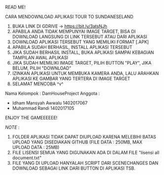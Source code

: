 READ ME!

CARA MENDOWNLOAD APLIKASI TOUR TO SUNDANESELAND

1. BUKA LINK DI GDRIVE -> https://bit.ly/3atsNJh 
2. APABILA ANDA TIDAK MEMPUNYAI IMAGE TARGET, BISA DI DOWNLOAD LANGSUNG DI LINK TERSEBUT ATAU DARI APLIKASI
3. DOWNLOAD APLIKASI TERSEBUT YANG MEMILIKI FORMAT [.APK]
4. APABILA SUDAH BERHASIL, INSTALL APLIKASI TERSEBUT
5. JIKA SUDAH BERHASIL INSTALL, BUKA APLIKASI SAMPAI KEBAGIAN TAMPILAN AWAL APLIKASI
6. JIKA SUDAH MEMILIKI IMAGE TARGET, PILIH BUTTON "PLAY", JIKA BELUM, PILIH "DOWNLOAD"
7. IZINKAN APLIKASI UNTUK MEMBUKA KAMERA ANDA, LALU ARAHKAN APLIKASI KE GAMBAR YANG TERTERA DI IMAGE TARGET
8. SELAMAT MENCOBA ^v^

Nama Kelompok : DamHouseProject
Anggota : 
- Idham Mansyah Awwalu 	1402017067
- Muhammad Randi	1402017105

ENJOY THE GAMEEEEEE!

*NOTE* :
1. FOLDER APLIKASI TIDAK DAPAT DIUPLOAD KARENA MELEBIHI BATAS UPLOAD YANG DISEDIAKAN GITHUB (FILE DATA : 250MB, MAX UPLOAD DATA : 25MB)
2. FILE LISENSI SEMUA YANG DIGUNAKAN ADA DI DALAM FILE "lisensi all document.txt"
3. FILE YANG DI UPLOAD HANYALAH SCRIPT DARI SCENECHANGES DAN DOWNLOAD SEBAGAI LINK DARI BUTTON DI APLIKASI TSB.
